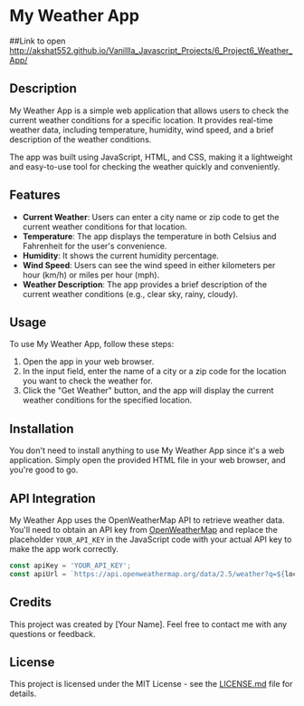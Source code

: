 # My Weather App

##Link to open
http://akshat552.github.io/Vanillla_Javascript_Projects/6_Project6_Weather_App/

## Description

My Weather App is a simple web application that allows users to check the current weather conditions for a specific location. It provides real-time weather data, including temperature, humidity, wind speed, and a brief description of the weather conditions.

The app was built using JavaScript, HTML, and CSS, making it a lightweight and easy-to-use tool for checking the weather quickly and conveniently.

## Features

- **Current Weather**: Users can enter a city name or zip code to get the current weather conditions for that location.
- **Temperature**: The app displays the temperature in both Celsius and Fahrenheit for the user's convenience.
- **Humidity**: It shows the current humidity percentage.
- **Wind Speed**: Users can see the wind speed in either kilometers per hour (km/h) or miles per hour (mph).
- **Weather Description**: The app provides a brief description of the current weather conditions (e.g., clear sky, rainy, cloudy).

## Usage

To use My Weather App, follow these steps:

1. Open the app in your web browser.
2. In the input field, enter the name of a city or a zip code for the location you want to check the weather for.
3. Click the "Get Weather" button, and the app will display the current weather conditions for the specified location.

## Installation

You don't need to install anything to use My Weather App since it's a web application. Simply open the provided HTML file in your web browser, and you're good to go.

## API Integration

My Weather App uses the OpenWeatherMap API to retrieve weather data. You'll need to obtain an API key from [OpenWeatherMap](https://openweathermap.org/api) and replace the placeholder `YOUR_API_KEY` in the JavaScript code with your actual API key to make the app work correctly.

```javascript
const apiKey = 'YOUR_API_KEY';
const apiUrl = `https://api.openweathermap.org/data/2.5/weather?q=${location}&appid=${apiKey}&units=metric`;
```

## Credits

This project was created by [Your Name]. Feel free to contact me with any questions or feedback.

## License

This project is licensed under the MIT License - see the [LICENSE.md](LICENSE.md) file for details.
